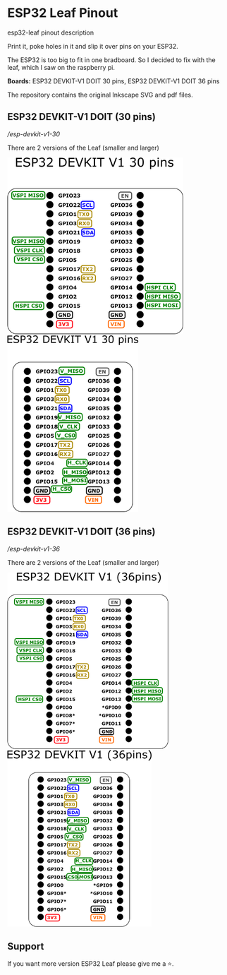 # ESP32 Leaf Pinout
esp32-leaf pinout description

Print it, poke holes in it and slip it over pins on your ESP32.

The ESP32 is too big to fit in one bradboard. So I decided to fix with the leaf, which I saw on the raspberry pi.

**Boards:** ESP32 DEVKIT-V1 DOIT 30 pins, ESP32 DEVKIT-V1 DOIT 36 pins

The repository contains the original Inkscape SVG and pdf files.

## ESP32 DEVKIT-V1 DOIT (30 pins)
*/esp-devkit-v1-30*

There are 2 versions of the Leaf (smaller and larger)

<img src="esp32-devkit-v1/esp32-devkit-v1-1.png" height="400" />   <img src="esp32-devkit-v1/esp32-devkit-v1-2.png" height="400" />

## ESP32 DEVKIT-V1 DOIT (36 pins)
*/esp-devkit-v1-36*

There are 2 versions of the Leaf (smaller and larger)

<img src="esp32-devkit-v1-36/esp32-devkit-v1-36-1.png" height="400" />   <img src="esp32-devkit-v1-36/esp32-devkit-v1-36-2.png" height="400" />

## Support
If you want more version ESP32 Leaf please give me a :star:.
